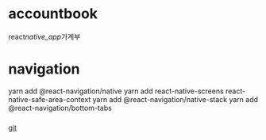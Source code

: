 # accountbook

react*native_app*가계부

# navigation

yarn add @react-navigation/native
yarn add react-native-screens react-native-safe-area-context
yarn add @react-navigation/native-stack
yarn add @react-navigation/bottom-tabs

###

[git](https://github.com/academind/react-native-practical-guide-code/tree/08-practice-app/code/14-finished)
